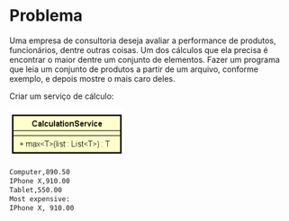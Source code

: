 # Problema
Uma empresa de consultoria deseja avaliar a performance de produtos,
funcionários, dentre outras coisas. Um dos cálculos que ela precisa é encontrar
o maior dentre um conjunto de elementos. Fazer um programa que leia um
conjunto de produtos a partir de um arquivo, conforme exemplo, e depois
mostre o mais caro deles.

Criar um serviço de cálculo:

![CalculationService](pictures/CalculationService.png)

```
Computer,890.50
IPhone X,910.00
Tablet,550.00
Most expensive:
IPhone X, 910.00
```